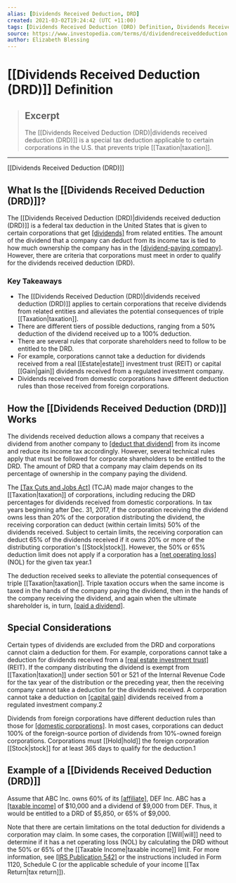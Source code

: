 ```yaml
---
alias: [Dividends Received Deduction, DRD]
created: 2021-03-02T19:24:42 (UTC +11:00)
tags: [Dividends Received Deduction (DRD) Definition, Dividends Received Deduction (DRD)]
source: https://www.investopedia.com/terms/d/dividendreceiveddeduction.asp
author: Elizabeth Blessing
---
```


# [[Dividends Received Deduction (DRD)]] Definition

> ## Excerpt
> The [[Dividends Received Deduction (DRD)|dividends received deduction (DRD)]] is a special tax deduction applicable to certain corporations in the U.S. that prevents triple [[Taxation|taxation]].

---

[[Dividends Received Deduction (DRD)]]
## What Is the [[Dividends Received Deduction (DRD)]]?

The [[Dividends Received Deduction (DRD)|dividends received deduction (DRD)]] is a federal tax deduction in the United States that is given to certain corporations that get [[dividends]](https://www.investopedia.com/terms/d/dividend.asp) from related entities. The amount of the dividend that a company can deduct from its income tax is tied to how much ownership the company has in the [[dividend-paying company]](https://www.investopedia.com/articles/investing/090715/best-places-find-highdividend-[[Yield|yield]]-[[Stocks|stocks]].asp). However, there are criteria that corporations must meet in order to qualify for the dividends received deduction (DRD). 

### Key Takeaways

-   The [[Dividends Received Deduction (DRD)|dividends received deduction (DRD)]] applies to certain corporations that receive dividends from related entities and alleviates the potential consequences of triple [[Taxation|taxation]].
-   There are different tiers of possible deductions, ranging from a 50% deduction of the dividend received up to a 100% deduction. 
-   There are several rules that corporate shareholders need to follow to be entitled to the DRD.
-   For example, corporations cannot take a deduction for dividends received from a real [[Estate|estate]] investment trust (REIT) or capital [[Gain|gain]] dividends received from a regulated investment company.
-   Dividends received from domestic corporations have different deduction rules than those received from foreign corporations.

## How the [[Dividends Received Deduction (DRD)]] Works

The dividends received deduction allows a company that receives a dividend from another company to [[deduct that dividend]](https://www.investopedia.com/terms/t/tax-deduction.asp) from its income and reduce its income tax accordingly. However, several technical rules apply that must be followed for corporate shareholders to be entitled to the DRD. The amount of DRD that a company may claim depends on its percentage of ownership in the company paying the dividend.

The [[Tax Cuts and Jobs Act]](https://www.investopedia.com/taxes/how-gop-tax-bill-affects-you/) (TCJA) made major changes to the [[Taxation|taxation]] of corporations, including reducing the DRD percentages for dividends received from domestic corporations. In tax years beginning after Dec. 31, 2017, if the corporation receiving the dividend owns less than 20% of the corporation distributing the dividend, the receiving corporation can deduct (within certain limits) 50% of the dividends received. Subject to certain limits, the receiving corporation can deduct 65% of the dividends received if it owns 20% or more of the distributing corporation's [[Stock|stock]]. However, the 50% or 65% deduction limit does not apply if a corporation has a [[net operating loss]](https://www.investopedia.com/terms/n/netoperatingloss.asp) (NOL) for the given tax year.1

The deduction received seeks to alleviate the potential consequences of triple [[Taxation|taxation]]. Triple taxation occurs when the same income is taxed in the hands of the company paying the dividend, then in the hands of the company receiving the dividend, and again when the ultimate shareholder is, in turn, [[paid a dividend]](https://www.investopedia.com/ask/answers/102714/how-and-when-are-[[Stock|stock]]-dividends-paid-out.asp).

## Special Considerations

Certain types of dividends are excluded from the DRD and corporations cannot claim a deduction for them. For example, corporations cannot take a deduction for dividends received from a [[real estate investment trust]](https://www.investopedia.com/terms/r/reit.asp) (REIT). If the company distributing the dividend is exempt from [[Taxation|taxation]] under section 501 or 521 of the Internal Revenue Code for the tax year of the distribution or the preceding year, then the receiving company cannot take a deduction for the dividends received. A corporation cannot take a deduction on [[capital gain]](https://www.investopedia.com/terms/c/capitalgain.asp) dividends received from a regulated investment company.2

Dividends from foreign corporations have different deduction rules than those for [[domestic corporations]](https://www.investopedia.com/terms/d/domestic-corporation.asp). In most cases, corporations can deduct 100% of the foreign-source portion of dividends from 10%-owned foreign corporations. Corporations must [[Hold|hold]] the foreign corporation [[Stock|stock]] for at least 365 days to qualify for the deduction.1

## Example of a [[Dividends Received Deduction (DRD)]]

Assume that ABC Inc. owns 60% of its [[affiliate]](https://www.investopedia.com/terms/a/affiliate.asp), DEF Inc. ABC has a [[taxable income]](https://www.investopedia.com/terms/t/taxableincome.asp) of $10,000 and a dividend of $9,000 from DEF. Thus, it would be entitled to a DRD of $5,850, or 65% of $9,000.

Note that there are certain limitations on the total deduction for dividends a corporation may claim. In some cases, the corporation [[Will|will]] need to determine if it has a net operating loss (NOL) by calculating the DRD without the 50% or 65% of the [[Taxable Income|taxable income]] limit. For more information, see [[IRS Publication 542]](https://www.irs.gov/pub/irs-pdf/p542.pdf) or the instructions included in Form 1120, Schedule C (or the applicable schedule of your income [[Tax Return|tax return]]).
